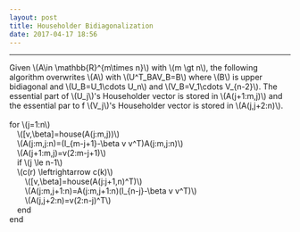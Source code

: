 ```yaml
---
layout: post
title: Householder Bidiagonalization
date: 2017-04-17 18:56
---
```


----------------
<div>
Given \(A\in \mathbb{R}^{m\times n}\) with \(m \gt n\), the following algorithm overwrites \(A\) with \(U^T_BAV_B=B\) where \(B\) is upper bidiagonal and \(U_B=U_1\cdots U_n\) and \(V_B=V_1\cdots V_{n-2}\). The essential part of \(U_j\)'s Householder vector is stored in \(A(j+1:m,j)\)  and the essential par to f \(V_j\)'s Householder vector is stored in \(A(j,j+2:n)\).
 <br/>
<br/>
for \(j=1:n\)<br/>
&emsp;\([v,\beta]=house(A(j:m,j))\)<br/>
&emsp;\(A(j:m,j:n)=(I_{m-j+1}-\beta v v^T)A(j:m,j:n)\)<br/>
&emsp;\(A(j+1:m,j)=v(2:m-j+1)\)<br/>
&emsp;if \(j \le n-1\)<br/>
&emsp;\(c(r) \leftrightarrow c(k)\)<br/>
&emsp;&emsp;\([v,\beta]=house(A(j:j+1,n)^T)\)<br/>
&emsp;&emsp;\(A(j:m,j+1:n)=A(j:m,j+1:n)(I_{n-j}-\beta v v^T)\)<br/>
&emsp;&emsp;\(A(j,j+2:n)=v(2:n-j)^T\)<br/>
&emsp;end<br/>
end<br/>
</div>

